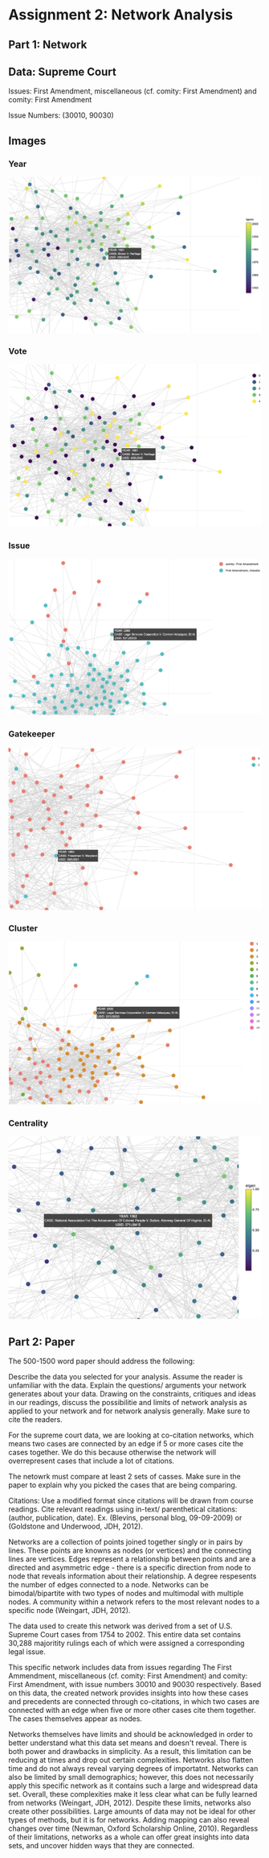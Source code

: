 # Assignment 2: Network Analysis 

## Part 1: Network

## Data: Supreme Court 

Issues: First Amendment, miscellaneous (cf. comity: First Amendment) and comity: First Amendment	

Issue Numbers: (30010, 90030)

## Images

### Year
![alt text](https://github.com/introdh/intro-dh2018-emilysong15/blob/master/images/plot_year.png "plot_year")

### Vote
![alt text](https://github.com/introdh/intro-dh2018-emilysong15/blob/master/images/plot_vote.png "plot_vote")

### Issue
![alt text](https://github.com/introdh/intro-dh2018-emilysong15/blob/master/images/plot_issue.png "plot_issue")

### Gatekeeper
![alt text](https://github.com/introdh/intro-dh2018-emilysong15/blob/master/images/plot_gatekeeper.png "plot_gatekeeper")

### Cluster
![alt text](https://github.com/introdh/intro-dh2018-emilysong15/blob/master/images/plot_cluster.png "plot_cluster")

### Centrality 
![alt text](https://github.com/introdh/intro-dh2018-emilysong15/blob/master/images/plot_centrality.png "plot_centrality")


## Part 2: Paper 

The 500-1500 word paper should address the following:

Describe the data you selected for your analysis. Assume the reader is unfamiliar with the data.
Explain the questions/ arguments your network generates about your data.
Drawing on the constraints, critiques and ideas in our readings, discuss the possibilitie and limits of network analysis as applied to your network and for network analysis generally. Make sure to cite the readers.

For the supreme court data, we are looking at co-citation networks, which means two cases are connected by an edge if 5 or more cases cite the cases together. We do this because otherwise the network will overrepresent cases that include a lot of citations.

The netowrk must compare at least 2 sets of casses. Make sure in the paper to explain why you picked the cases that are being comparing.

Citations: Use a modified format since citations will be drawn from course readings. Cite relevant readings using in-text/ parenthetical citations: (author, publication, date). Ex. (Blevins, personal blog, 09-09-2009) or (Goldstone and Underwood, JDH, 2012).

Networks are a collection of points joined together singly or in pairs by lines. These points are knowns as nodes (or vertices) and the connecting lines are vertices. Edges represent a relationship between points and are a directed and asymmetric edge - there is a specific direction from node to node that reveals information about their relationship. A degree respesents the number of edges connected to a node. Networks can be bimodal/bipartite with two types of nodes and multimodal with multiple nodes. A community within a network refers to the most relevant nodes to a specific node (Weingart, JDH, 2012). 

The data used to create this network was derived from a set of U.S. Supreme Court cases from 1754 to 2002. This entire data set contains 30,288 majoritity rulings each of which were assigned a corresponding legal issue. 

This specific network includes data from issues regarding The First Ammendment, miscellaneous (cf. comity: First Amendment) and comity: First Amendment, with issue numbers 30010 and 90030 respectively. Based on this data, the created network provides insights into how these cases and precedents are connected through co-citations, in which two cases are connected with an edge when five or more other cases cite them together. The cases themselves appear as nodes. 

Networks themselves have limits and should be acknowledged in order to better understand what this data set means and doesn't reveal. There is both power and drawbacks in simplicity. As a result, this limitation can be reducing at times and drop out certain complexities. Networks also flatten time and do not always reveal varying degrees of importatnt. Networks can also be limited by small demographics; however, this does not necessarily apply this specific network as it contains such a large and widespread data set. Overall, these complexities make it less clear what can be fully learned from networks (Weingart, JDH, 2012). Despite these limits, networks also create other possibilities. Large amounts of data may not be ideal for other types of methods, but it is for networks. Adding mapping can also reveal changes over time (Newman, Oxford Scholarship Online, 2010). Regardless of their limitations, networks as a whole can offer great insights into data sets, and uncover hidden ways that they are connected. 


